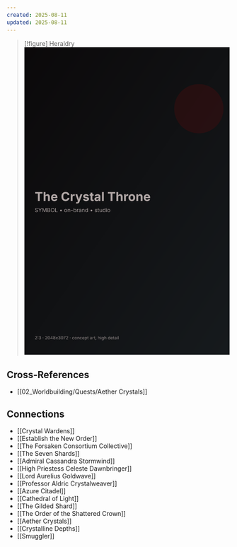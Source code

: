 ```yaml
---
created: 2025-08-11
updated: 2025-08-11
---
```


> [!figure] Heraldry
![](04_Resources/Assets/Generated/Symbols/symbol-heraldry-the-crystal-throne-the-crystal-throne.svg)




## Cross-References

- [[02_Worldbuilding/Quests/Aether Crystals]]


## Connections

- [[Crystal Wardens]]
- [[Establish the New Order]]
- [[The Forsaken Consortium Collective]]
- [[The Seven Shards]]
- [[Admiral Cassandra Stormwind]]
- [[High Priestess Celeste Dawnbringer]]
- [[Lord Aurelius Goldwave]]
- [[Professor Aldric Crystalweaver]]
- [[Azure Citadel]]
- [[Cathedral of Light]]
- [[The Gilded Shard]]
- [[The Order of the Shattered Crown]]
- [[Aether Crystals]]
- [[Crystalline Depths]]
- [[Smuggler]]

